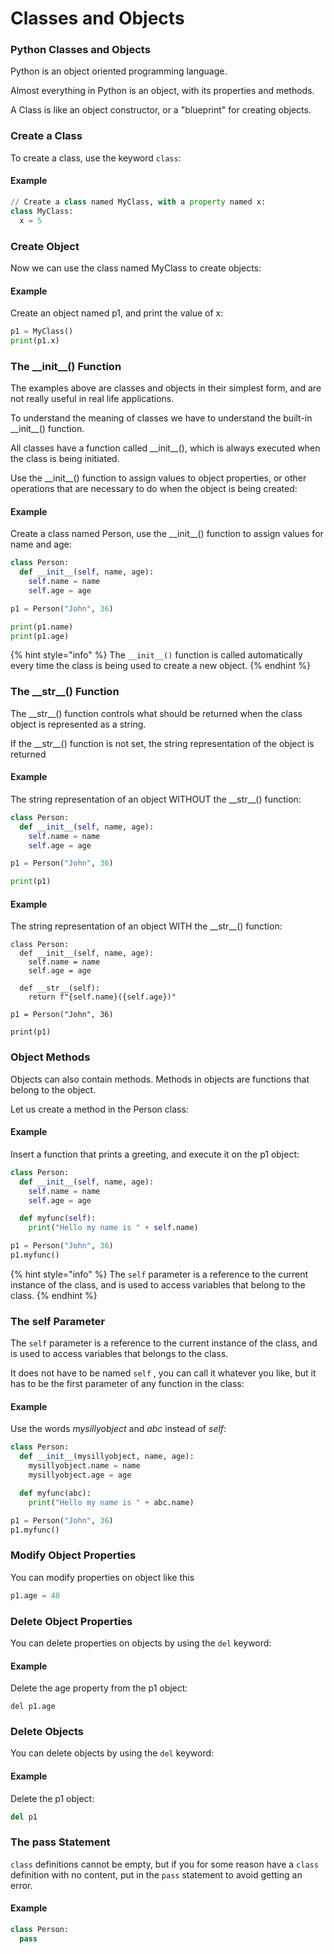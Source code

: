 # Classes and Objects

### Python Classes and Objects

Python is an object oriented programming language.

Almost everything in Python is an object, with its properties and methods.

A Class is like an object constructor, or a "blueprint" for creating objects.

### Create a Class

To create a class, use the keyword `class`:

#### Example

```python
// Create a class named MyClass, with a property named x:
class MyClass:
  x = 5
```

### Create Object

Now we can use the class named MyClass to create objects:

#### Example

Create an object named p1, and print the value of x:

```python
p1 = MyClass()
print(p1.x)
```

### The \_\_init\_\_() Function

The examples above are classes and objects in their simplest form, and are not really useful in real life applications.

To understand the meaning of classes we have to understand the built-in \_\_init\_\_() function.

All classes have a function called \_\_init\_\_(), which is always executed when the class is being initiated.

Use the \_\_init\_\_() function to assign values to object properties, or other operations that are necessary to do when the object is being created:

#### Example

Create a class named Person, use the \_\_init\_\_() function to assign values for name and age:

```python
class Person:
  def __init__(self, name, age):
    self.name = name
    self.age = age

p1 = Person("John", 36)

print(p1.name)
print(p1.age)
```

{% hint style="info" %}
The `__init__()` function is called automatically every time the class is being used to create a new object.
{% endhint %}

### The \_\_str\_\_() Function

The \_\_str\_\_() function controls what should be returned when the class object is represented as a string.

If the \_\_str\_\_() function is not set, the string representation of the object is returned

#### Example

The string representation of an object WITHOUT the \_\_str\_\_() function:

```python
class Person:
  def __init__(self, name, age):
    self.name = name
    self.age = age

p1 = Person("John", 36)

print(p1)
```

#### Example

The string representation of an object WITH the \_\_str\_\_() function:

```
class Person:
  def __init__(self, name, age):
    self.name = name
    self.age = age

  def __str__(self):
    return f"{self.name}({self.age})"

p1 = Person("John", 36)

print(p1)
```

### Object Methods

Objects can also contain methods. Methods in objects are functions that belong to the object.

Let us create a method in the Person class:

#### Example

Insert a function that prints a greeting, and execute it on the p1 object:

```python
class Person:
  def __init__(self, name, age):
    self.name = name
    self.age = age

  def myfunc(self):
    print("Hello my name is " + self.name)

p1 = Person("John", 36)
p1.myfunc()
```

{% hint style="info" %}
The `self` parameter is a reference to the current instance of the class, and is used to access variables that belong to the class.
{% endhint %}

### The self Parameter

The `self` parameter is a reference to the current instance of the class, and is used to access variables that belongs to the class.

It does not have to be named `self` , you can call it whatever you like, but it has to be the first parameter of any function in the class:

#### Example

Use the words _mysillyobject_ and _abc_ instead of _self_:

```python
class Person:
  def __init__(mysillyobject, name, age):
    mysillyobject.name = name
    mysillyobject.age = age

  def myfunc(abc):
    print("Hello my name is " + abc.name)

p1 = Person("John", 36)
p1.myfunc()
```

### Modify Object Properties

You can modify properties on object like this

```python
p1.age = 40
```

### Delete Object Properties

You can delete properties on objects by using the `del` keyword:

#### Example

Delete the age property from the p1 object:

`del p1.age`

### Delete Objects

You can delete objects by using the `del` keyword:

#### Example

Delete the p1 object:

```python
del p1
```



### The pass Statement

`class` definitions cannot be empty, but if you for some reason have a `class` definition with no content, put in the `pass` statement to avoid getting an error.

#### Example

```python
class Person:
  pass
```

